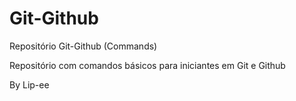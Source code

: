 # Git-Github
Repositório Git-Github (Commands)

Repositório com comandos básicos para iniciantes em Git e Github

By Lip-ee

